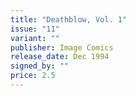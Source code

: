 ```yaml
---
title: "Deathblow, Vol. 1"
issue: "11"
variant: ""
publisher: Image Comics
release_date: Dec 1994
signed_by: ""
price: 2.5
---
```

